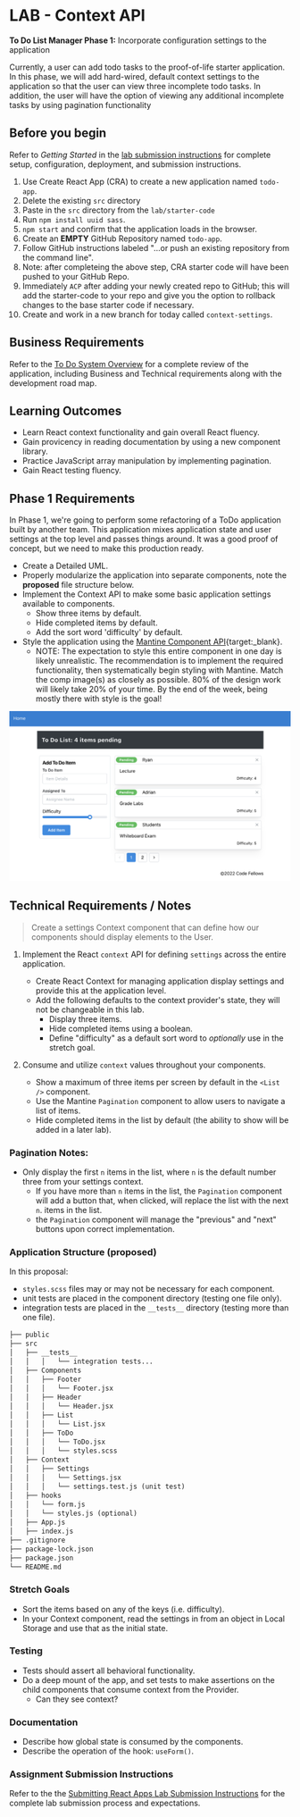 # LAB - Context API

**To Do List Manager Phase 1:** Incorporate configuration settings to the application

Currently, a user can add todo tasks to the proof-of-life starter application. In this phase, we will add hard-wired, default context settings to the application so that the user can view three incomplete todo tasks.  In addition, the user will have the option of viewing any additional incomplete tasks by using pagination functionality

## Before you begin

Refer to *Getting Started*  in the [lab submission instructions](https://codefellows.github.io/code-401-javascript-guide/reference/submission-instructions/labs/) for complete setup, configuration, deployment, and submission instructions.

1. Use Create React App (CRA) to create a new application named `todo-app`.
1. Delete the existing `src` directory
1. Paste in the `src` directory from the `lab/starter-code`
1. Run `npm install uuid sass`.
1. `npm start` and confirm that the application loads in the browser.
1. Create an **EMPTY** GitHub Repository named `todo-app`.
1. Follow GitHub instructions labeled "…or push an existing repository from the command line".
1. Note: after completeing the above step, CRA starter code will have been pushed to your GitHub Repo.
1. Immediately `ACP` after adding your newly created repo to GitHub; this will add the starter-code to your repo and give you the option to rollback changes to the base starter code if necessary.
1. Create and work in a new branch for today called `context-settings`.  

## Business Requirements

Refer to the [To Do System Overview](../../apps-and-libraries/todo/README.md) for a complete review of the application, including Business and Technical requirements along with the development road map.

## Learning Outcomes

- Learn React context functionality and gain overall React fluency.
- Gain provicency in reading documentation by using a new component library.
- Practice JavaScript array manipulation by implementing pagination.
- Gain React testing fluency.

## Phase 1 Requirements

In Phase 1, we're going to perform some refactoring of a ToDo application built by another team. This application mixes application state and user settings at the top level and passes things around. It was a good proof of concept, but we need to make this production ready.

- Create a Detailed UML.
- Properly modularize the application into separate components, note the **proposed** file structure below.
- Implement the Context API to make some basic application settings available to components.
  - Show three items by default.
  - Hide completed items by default.
  - Add the sort word 'difficulty' by default.
- Style the application using the [Mantine Component API](https://mantine.dev/pages/getting-started/){target:_blank}.
  - NOTE: The expectation to style this entire component in one day is likely unrealistic.  The recommendation is to implement the required functionality, then systematically begin styling with Mantine.  Match the comp image(s) as closely as possible. 80% of the design work will likely take 20% of your time. By the end of the week, being mostly there with style is the goal! 

![To Do with Pagination](todo.png)

## Technical Requirements / Notes

> Create a settings Context component that can define how our components should display elements to the User.

1. Implement the React `context` API for defining `settings` across the entire application.
   - Create React Context for managing application display settings and provide this at the application level.
   - Add the following defaults to the context provider's state, they will not be changeable in this lab.
     - Display three items. 
     - Hide completed items using a boolean. 
     - Define "difficulty" as a default sort word to *optionally* use in the stretch goal.

1. Consume and utilize `context` values throughout your components.
   - Show a maximum of three items per screen by default in the `<List />` component.
   - Use the Mantine `Pagination` component to allow users to navigate a list of items.
   - Hide completed items in the list by default (the ability to show will be added in a later lab).

### Pagination Notes:

- Only display the first `n` items in the list, where `n` is the default number three from your settings context.
  - If you have more than `n` items in the list, the `Pagination` component will add a button that, when clicked, will replace the list with the next `n`. items in the list.
  - the `Pagination` component will manage the "previous" and "next" buttons upon correct implementation.

### Application Structure (proposed)

In this proposal:

- `styles.scss` files may or may not be necessary for each component.
- unit tests are placed in the component directory (testing one file only).
- integration tests are placed in the `__tests__` directory (testing more than one file).

```text
├── public
├── src
│   ├── __tests__
│   │   │   └── integration tests...
│   ├── Components
│   │   ├── Footer
│   │   │   └── Footer.jsx
│   │   ├── Header
│   │   │   └── Header.jsx
│   │   ├── List
│   │   │   └── List.jsx
│   │   ├── ToDo
│   │   │   └── ToDo.jsx
│   │   │   └── styles.scss  
│   ├── Context
│   │   ├── Settings
│   │   │   └── Settings.jsx
│   │   │   └── settings.test.js (unit test)
│   ├── hooks
│   │   └── form.js
│   │   └── styles.js (optional)
│   ├── App.js
│   ├── index.js
├── .gitignore
├── package-lock.json
├── package.json
└── README.md
```

### Stretch Goals

- Sort the items based on any of the keys (i.e. difficulty).
- In your Context component, read the settings in from an object in Local Storage and use that as the initial state.

### Testing

- Tests should assert all behavioral functionality.
- Do a deep mount of the app, and set tests to make assertions on the child components that consume context from the Provider.
  - Can they see context?

### Documentation

- Describe how global state is consumed by the components.
- Describe the operation of the hook: `useForm()`.

### Assignment Submission Instructions

Refer to the the [Submitting React Apps Lab Submission Instructions](https://codefellows.github.io/code-401-javascript-guide/reference/submission-instructions/labs/react-apps.html) for the complete lab submission process and expectations.
